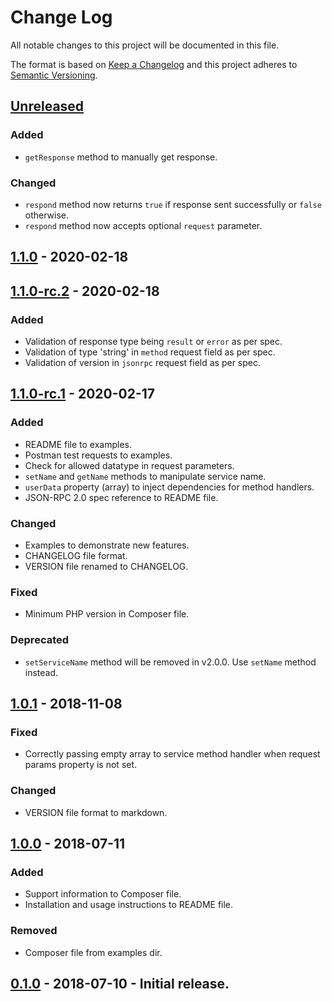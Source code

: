 # Change Log
All notable changes to this project will be documented in this file.

The format is based on [Keep a Changelog](https://keepachangelog.com) and this project adheres to [Semantic Versioning](https://semver.org).

## [Unreleased](https://github.com/SergeyBrook/jsonrpc-ws)
### Added
- `getResponse` method to manually get response.
### Changed
- `respond` method now returns `true` if response sent successfully or `false` otherwise.
- `respond` method now accepts optional `request` parameter.

## [1.1.0](https://github.com/SergeyBrook/jsonrpc-ws/releases/tag/v1.1.0) - 2020-02-18

## [1.1.0-rc.2](https://github.com/SergeyBrook/jsonrpc-ws/releases/tag/v1.1.0-rc.2) - 2020-02-18
### Added
- Validation of response type being `result` or `error` as per spec.
- Validation of type 'string' in `method` request field as per spec.
- Validation of version in `jsonrpc` request field as per spec.

## [1.1.0-rc.1](https://github.com/SergeyBrook/jsonrpc-ws/releases/tag/v1.1.0-rc.1) - 2020-02-17
### Added
- README file to examples.
- Postman test requests to examples.
- Check for allowed datatype in request parameters.
- `setName` and `getName` methods to manipulate service name.
- `userData` property (array) to inject dependencies for method handlers.
- JSON-RPC 2.0 spec reference to README file.
### Changed
- Examples to demonstrate new features.
- CHANGELOG file format.
- VERSION file renamed to CHANGELOG.
### Fixed
- Minimum PHP version in Composer file.
### Deprecated
- `setServiceName` method will be removed in v2.0.0. Use `setName` method instead.

## [1.0.1](https://github.com/SergeyBrook/jsonrpc-ws/releases/tag/v1.0.1) - 2018-11-08
### Fixed
- Correctly passing empty array to service method handler when request params property is not set.
### Changed
- VERSION file format to markdown.

## [1.0.0](https://github.com/SergeyBrook/jsonrpc-ws/releases/tag/v1.0.0) - 2018-07-11
### Added
- Support information to Composer file.
- Installation and usage instructions to README file.
### Removed
- Composer file from examples dir.

## [0.1.0](https://github.com/SergeyBrook/jsonrpc-ws/releases/tag/v0.1.0) - 2018-07-10 - Initial release.
